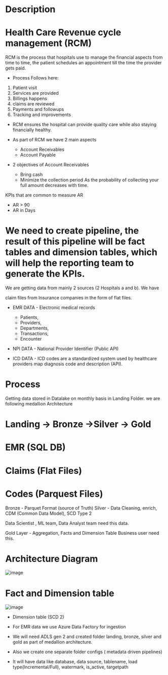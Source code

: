 # Description

# Health Care Revenue cycle management (RCM)
RCM is the process that hospitals use to manage the financial aspects from time to time, the patient schedules an appointment till the time 
the provider gets paid.
- Process Follows here:
1. Patient visit
2. Services are provided
3. Billings happens
4. claims are reviewed
5. Payments and followups
6. Tracking and improvements
- RCM ensures the hospital can provide quality care while also staying financially healthy.
* As part of RCM we have 2 main aspects
    * Account Receivables
    * Account Payable
 
* 2 objectives of Account Receivables
  - Bring cash
  - Minimize the collection period
As the probability of collecting your full amount decreases with time.

KPIs that are common to measure AR
* AR > 90
* AR in Days

# We need to create pipeline, the result of this pipeline will be fact tables and dimension tables, which will help the reporting team to generate the KPIs.
We are getting data from mainly 2 sources (2 Hospitals a and b). We have

claim files from Insurance companies in the form of flat files.

* EMR DATA - Electronic medical records 
   * Patients, 
   * Providers, 
   * Departments, 
   * Transactions, 
   * Encounter
     
* NPI DATA - National Provider Identifier (Public API)

* ICD DATA - ICD codes are a standardized system used by healthcare providers map diagnosis code and description (API). 
# Process
Getting data stored in Datalake on monthly basis in Landing Folder.
we are following medallion Architecture
 # Landing -> Bronze ->Silver -> Gold

 # EMR (SQL DB)

 # Claims (Flat Files)

 # Codes (Parquest Files)

Bronze - Parquet Format (source of Truth)
Silver - Data Cleaning, enrich, CDM (Common Data Model), SCD Type 2

Data Scientist , ML team, Data Analyst team need this data.

Gold Layer - Aggregation, Facts and Dimension Table
Business user need this.

# Architecture Diagram
![image](https://github.com/user-attachments/assets/432017d0-4695-4fcd-9c51-8bf2ca0f6e59)

# Fact and Dimension table
![image](https://github.com/user-attachments/assets/a7d34c62-6267-4228-8625-c812c0bbf811)

* Dimension table (SCD 2)
  
* For EMR data we use Azure Data Factory for ingestion

* We will need ADLS gen 2 and created folder landing, bronze, silver and gold as part of medallion architecture.
  
* Also we create one separate folder configs ( metadata driven pipelines)

* It will have data like database, data source, tablename, load type(Incremental/Full), watermark, is_active, targetpath
  


